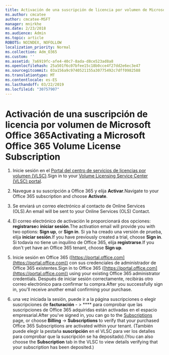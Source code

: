 ```yaml
---
title: Activación de una suscripción de licencia por volumen de Microsoft Office 365
ms.author: cmcatee
author: cmcatee-MSFT
manager: mnirkhe
ms.date: 2/23/2018
ms.audience: Admin
ms.topic: article
ROBOTS: NOINDEX, NOFOLLOW
localization_priority: Normal
ms.collection: Adm_O365
ms.custom: ''
ms.assetid: 7a6919fc-afe4-40c7-8ada-d8ce523ad8a8
ms.openlocfilehash: 25a501f6c07bfee15c18b0cce4f27dd2e6ec3e47
ms.sourcegitcommit: 03a156a9c9740521155a30775492c7dff0982588
ms.translationtype: MT
ms.contentlocale: es-ES
ms.lasthandoff: 03/22/2019
ms.locfileid: "30757907"
---
```

# <a name="activating-a-microsoft-office-365-volume-license-subscription"></a><span data-ttu-id="bbe24-102">Activación de una suscripción de licencia por volumen de Microsoft Office 365</span><span class="sxs-lookup"><span data-stu-id="bbe24-102">Activating a Microsoft Office 365 Volume License Subscription</span></span>

1. <span data-ttu-id="bbe24-103">Inicie sesión en el [Portal del centro de servicios de licencias por volumen (VLSC)](http://go.microsoft.com/fwlink/p/?LinkId=329762).</span><span class="sxs-lookup"><span data-stu-id="bbe24-103">Sign in to your [Volume Licensing Service Center (VLSC) portal](http://go.microsoft.com/fwlink/p/?LinkId=329762).</span></span>
    
2. <span data-ttu-id="bbe24-104">Navegue a su suscripción a Office 365 y elija **Activar**.</span><span class="sxs-lookup"><span data-stu-id="bbe24-104">Navigate to your Office 365 subscription and choose **Activate**.</span></span>
    
3. <span data-ttu-id="bbe24-105">Se enviará un correo electrónico al contacto de Online Services (OLS).</span><span class="sxs-lookup"><span data-stu-id="bbe24-105">An email will be sent to your Online Services (OLS) Contact.</span></span>
    
4. <span data-ttu-id="bbe24-106">El correo electrónico de activación le proporcionará dos opciones: **registrarse**o **iniciar sesión**.</span><span class="sxs-lookup"><span data-stu-id="bbe24-106">The activation email will provide you with two options: **Sign up**, or **Sign in**.</span></span> <span data-ttu-id="bbe24-107">Si ya ha creado una versión de prueba, elija **iniciar sesión**.</span><span class="sxs-lookup"><span data-stu-id="bbe24-107">If you have previously created a trial, choose **Sign in**.</span></span> <span data-ttu-id="bbe24-108">Si todavía no tiene un inquilino de Office 365, elija **registrarse**.</span><span class="sxs-lookup"><span data-stu-id="bbe24-108">If you don't yet have an Office 365 tenant, choose **Sign up**.</span></span>
    
5. <span data-ttu-id="bbe24-109">Inicie sesión en Office 365 ([https://portal.office.com](https://portal.office.com)) con sus credenciales de administrador de Office 365 existentes.</span><span class="sxs-lookup"><span data-stu-id="bbe24-109">Sign in to Office 365 ([https://portal.office.com](https://portal.office.com)) using your existing Office 365 administrator credentials.</span></span> <span data-ttu-id="bbe24-110">Después de iniciar sesión correctamente, recibirás otro correo electrónico para confirmar tu compra.</span><span class="sxs-lookup"><span data-stu-id="bbe24-110">After you successfully sign in, you'll receive another email confirming your purchase.</span></span>
    
6. <span data-ttu-id="bbe24-111">una vez iniciada la sesión, puede ir a la [](https://go.microsoft.com/fwlink/p/?linkid=842054) página suscripciones o elegir suscripciones de **facturación**  - \> \*\*\*\* para comprobar que las suscripciones de Office 365 adquiridas están activadas en el espacio empresarial.</span><span class="sxs-lookup"><span data-stu-id="bbe24-111">After you've signed in, you can go to the [Subscriptions](https://go.microsoft.com/fwlink/p/?linkid=842054) page, or choose **Billing** -\> **Subscriptions** to verify that your purchased Office 365 Subscriptions are activated within your tenant.</span></span> <span data-ttu-id="bbe24-112">(También puede elegir la pestaña **suscripción** en el VLSC para ver los detalles para comprobar que la suscripción se ha depositado).</span><span class="sxs-lookup"><span data-stu-id="bbe24-112">(You can also choose the **Subscription** tab in the VLSC to view details verifying that your subscription has been deposited.)</span></span> 
    

